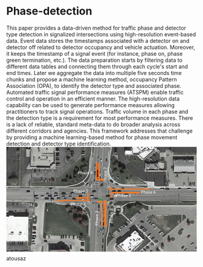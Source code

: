 # Phase-detection

This paper provides a data-driven method for traffic phase and detector type detection in signalized intersections using high-resolution event-based data. Event data stores the timestamps associated with a detector on and detector off related to detector occupancy and vehicle actuation. Moreover, it keeps the timestamp of a signal event (for instance, phase on, phase green termination, etc.). The data preparation starts by filtering data to different data tables and connecting them through each cycle's start and end times. Later we aggregate the data into multiple five seconds time chunks and propose a machine learning method, occupancy Pattern Association (OPA), to identify the detector type and associated phase. Automated traffic signal performance measures (ATSPM) enable traffic control and operation in an efficient manner. The high-resolution data capability can be used to generate performance measures allowing practitioners to track signal operations. Traffic volume in each phase and the detection type is a requirement for most performance measures. There is a lack of reliable, standard meta-data to do broader analysis across different corridors and agencies. This framework addresses that challenge by providing a machine learning-based method for phase movement detection and detector type identification.
![Alt text](phase.png?raw=true "Title")
atousaz
